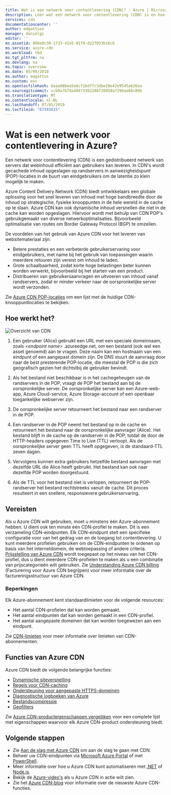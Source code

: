 ```yaml
---
title: Wat is een netwerk voor contentlevering (CDN)? - Azure | Microsoft Docs
description: Leer wat een netwerk voor contentlevering (CDN) is en hoe u het kunt gebruiken voor het leveren van inhoud met hoge bandbreedte.
services: cdn
documentationcenter: ''
author: mdgattuso
manager: danielgi
editor: ''
ms.assetid: 866e0c30-1f33-43a5-91f0-d22f033b16c6
ms.service: azure-cdn
ms.workload: tbd
ms.tgt_pltfrm: na
ms.devlang: na
ms.topic: overview
ms.date: 05/09/2018
ms.author: magattus
ms.custom: mvc
ms.openlocfilehash: 6aaa98bea5e6cf1bdffc3dbe28e42e9545a626ea
ms.sourcegitcommit: ccb9a7b7da48473362266f20950af190ae88c09b
ms.translationtype: MT
ms.contentlocale: nl-NL
ms.lasthandoff: 07/05/2019
ms.locfileid: "67593615"
---
```

# <a name="what-is-a-content-delivery-network-on-azure"></a>Wat is een netwerk voor contentlevering in Azure?
Een netwerk voor contentlevering (CDN) is een gedistribueerd netwerk van servers dat webinhoud efficiënt aan gebruikers kan leveren. In CDN's wordt gecachede inhoud opgeslagen op randservers in aanwezigheidspunt (POP)-locaties in de buurt van eindgebruikers om de latentie zo klein mogelijk te maken. 

Azure Content Delivery Network (CDN) biedt ontwikkelaars een globale oplossing voor het snel leveren van inhoud met hoge bandbreedte door de inhoud op strategische, fysieke knooppunten in de hele wereld in de cache op te slaan. Azure CDN kan ook dynamische inhoud versnellen die niet in de cache kan worden opgeslagen. Hiervoor wordt met behulp van CDN POP's gebruikgemaakt van diverse netwerkoptimalisaties. Bijvoorbeeld optimalisatie van routes om Border Gateway Protocol (BGP) te omzeilen.

De voordelen van het gebruik van Azure CDN voor het leveren van websitemateriaal zijn:

* Betere prestaties en een verbeterde gebruikerservaring voor eindgebruikers, met name bij het gebruik van toepassingen waarin meerdere retouren zijn vereist om inhoud te laden.
* Grote schaalbaarheid, zodat korte hoge belastingen beter kunnen worden verwerkt, bijvoorbeeld bij het starten van een product.
* Distribueren van gebruikersaanvragen en uitvoeren van inhoud vanaf randservers, zodat er minder verkeer naar de oorspronkelijke server wordt verzonden.

Zie [Azure CDN POP-locaties](cdn-pop-locations.md) om een lijst met de huidige CDN-knooppuntlocaties te bekijken.

## <a name="how-it-works"></a>Hoe werkt het?
![Overzicht van CDN](./media/cdn-overview/cdn-overview.png)

1. Een gebruiker (Alice) gebruikt een URL met een speciale domeinnaam, zoals _&lt;endpoint name&gt;_ .azureedge.net, om een bestand (ook wel een asset genoemd) aan te vragen. Deze naam kan een hostnaam van een eindpunt of een aangepast domein zijn. De DNS stuurt de aanvraag door naar de best presterende POP-locatie, die meestal de POP is die zich geografisch gezien het dichtstbij de gebruiker bevindt.
    
2. Als het bestand niet beschikbaar is in het cachegeheugen van de randservers in de POP, vraagt de POP het bestand aan bij de oorspronkelijke server. De oorspronkelijke server kan een Azure-web-app, Azure Cloud-service, Azure Storage-account of een openbaar toegankelijke webserver zijn.
   
3. De oorspronkelijke server retourneert het bestand naar een randserver in de POP.
    
4. Een randserver in de POP neemt het bestand op in de cache en retourneert het bestand naar de oorspronkelijke aanvrager (Alice). Het bestand blijft in de cache op de randserver in de POP, totdat de door de HTTP-headers opgegeven Time to Live (TTL) verloopt. Als de oorspronkelijke server geen TTL heeft opgegeven, is de standaard-TTL zeven dagen.
    
5. Vervolgens kunnen extra gebruikers hetzelfde bestand aanvragen met dezelfde URL die Alice heeft gebruikt. Het bestand kan ook naar dezelfde POP worden doorgestuurd.
    
6. Als de TTL voor het bestand niet is verlopen, retourneert de POP-randserver het bestand rechtstreeks vanuit de cache. Dit proces resulteert in een snellere, responsievere gebruikerservaring.

## <a name="requirements"></a>Vereisten
Als u Azure CDN wilt gebruiken, moet u minstens één Azure-abonnement hebben. U dient ook ten minste één CDN-profiel te maken. Dit is een verzameling CDN-eindpunten. Elk CDN-eindpunt stelt een specifieke configuratie voor van het gedrag van en de toegang tot contentlevering. U kunt meerdere profielen gebruiken om de CDN-eindpunten te ordenen op basis van het internetdomein, de webtoepassing of andere criteria. [Prijsstelling van Azure CDN](https://azure.microsoft.com/pricing/details/cdn/) wordt toegepast op het niveau van het CDN-profiel, dus u dient meerdere CDN-profielen te maken als u een combinatie van prijscategorieën wilt gebruiken. Zie [Understanding Azure CDN billing](cdn-billing.md) (Facturering voor Azure CDN begrijpen) voor meer informatie over de factureringsstructuur van Azure CDN.

### <a name="limitations"></a>Beperkingen
Elk Azure-abonnement kent standaardlimieten voor de volgende resources:
 - Het aantal CDN-profielen dat kan worden gemaakt.
 - Het aantal eindpunten dat kan worden gemaakt in een CDN-profiel. 
 - Het aantal aangepaste domeinen dat kan worden toegewezen aan een eindpunt.

Zie [CDN-limieten](https://docs.microsoft.com/azure/azure-subscription-service-limits) voor meer informatie over limieten van CDN-abonnementen.
    
## <a name="azure-cdn-features"></a>Functies van Azure CDN
Azure CDN biedt de volgende belangrijke functies:

- [Dynamische siteversnelling](cdn-dynamic-site-acceleration.md)
- [Regels voor CDN-caching](cdn-caching-rules.md)
- [Ondersteuning voor aangepaste HTTPS-domeinen](cdn-custom-ssl.md)
- [Diagnostische logboeken van Azure](cdn-azure-diagnostic-logs.md)
- [Bestandscompressie](cdn-improve-performance.md)
- [Geofilters](cdn-restrict-access-by-country.md)

Zie [Azure CDN-producteigenschappen vergelijken](cdn-features.md) voor een complete lijst met eigenschappen waarvoor elk Azure CDN-product ondersteuning biedt.

## <a name="next-steps"></a>Volgende stappen
- Zie [Aan de slag met Azure CDN](cdn-create-new-endpoint.md) om aan de slag te gaan met CDN.
- Beheer uw CDN-eindpunten via [Microsoft Azure Portal](https://portal.azure.com) of met [PowerShell](cdn-manage-powershell.md).
- Meer informatie over hoe u Azure CDN kunt automatiseren met [.NET](cdn-app-dev-net.md) of [Node.js](cdn-app-dev-node.md).
- Bekijk de [Azure-video's](https://azure.microsoft.com/resources/videos/index/?services=cdn&sort=newest) als u Azure CDN in actie wilt zien.
- Zie het [Azure CDN-blog](https://azure.microsoft.com/blog/tag/azure-cdn/) voor informatie over de nieuwste Azure CDN-functies.
